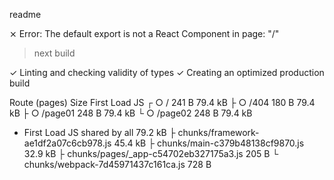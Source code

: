 readme

⨯ Error: The default export is not a React Component in page: "/"

> next build

✓ Linting and checking validity of types
✓ Creating an optimized production build

Route (pages)                              Size     First Load JS
┌ ○ /                                      241 B          79.4 kB
├ ○ /404                                   180 B          79.4 kB
├ ○ /page01                                248 B          79.4 kB
└ ○ /page02                                248 B          79.4 kB
+ First Load JS shared by all              79.2 kB
  ├ chunks/framework-ae1df2a07c6cb978.js   45.4 kB
  ├ chunks/main-c379b48138cf9870.js        32.9 kB
  ├ chunks/pages/_app-c54702eb327175a3.js  205 B
  └ chunks/webpack-7d45971437c161ca.js     728 B
  